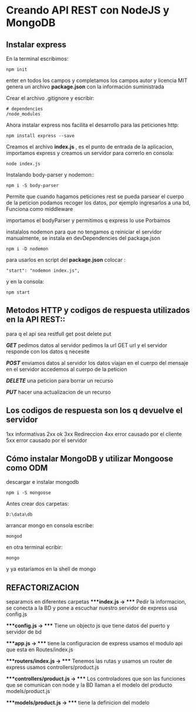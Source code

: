 # Creando API REST con NodeJS y MongoDB

## Instalar express
En la terminal escribimos:
```
npm init
```
enter en todos los campos y completamos los campos autor y licencia MIT
genera un archivo **package.json** con la información suministrada

Crear el archivo .gitignore y escribir:
```
# dependencies
/node_modules
```

Ahora instalar express nos facilita el desarrollo para las peticiones http:
```
npm install express --save
```

Creamos el archivo **index.js** , es el punto de entrada de la aplicacion, importamos express y creamos un servidor
para correrlo en consola:
```
node index.js
```
Instalando body-parser y nodemon::
```
npm i -S body-parser
```
Permite que cuando hagamos peticiones rest se pueda parsear el cuerpo de la peticion podamos recoger los datos, por ejemplo ingresarlos a una bd, Funciona como middleware

importamos el bodyParser
y permitimos q express lo use
Porbamos

instalalos nodemon para que no tengamos q reiniciar el servidor manualmente,  se instala en devDependencies del  package.json
```
npm i -D nodemon
```
para usarlos en script del **package.json**
colocar :
```
"start": "nodemon index.js",
```
y en la consola:
```
npm start
```

## Metodos HTTP y codigos de respuesta utilizados en la API REST::

para q el api sea restfull
get
post
delete
put

__***GET***__
pedimos datos al servidor
pedimos la url
GET url y el servidor responde con los datos q necesite

__***POST***__
enviamos datos al servidor
los datos viajan en el cuerpo del mensaje
en el servidor accedemos al cuerpo de la peticion

__***DELETE***__
una peticion para borrar un recurso

__***PUT***__
hacer una actualizacion de un recurso

## Los codigos de respuesta son los q devuelve el servidor
1xx informativas
2xx ok
3xx Redireccion
4xx error causado por el cliente
5xx error causado por el servidor


## Cómo instalar MongoDB y utilizar Mongoose como ODM
descargar e instalar mongodb
```
npm i -S mongoose
```
Antes crear dos carpetas:
```
D:\data\db
```
arrancar mongo en consola escribe:
```
mongod
```
en otra terminal ecribir:
```
mongo
```
 y ya estariamos en la shell de mongo

## REFACTORIZACION
 separamos en diferentes carpetas
 __***index.js -> ***__
 Pedir la informacion, se conecta a la BD y pone a escuchar nuestro servidor de express usa config.js
 
 __***config.js -> ***__
 Tiene un objecto js que tiene datos del puerto y servidor de bd

 __***app.js -> ***__
 tiene la configuracion de express usamos el modulo api que esta en Routes/index.js

 __***routers/index.js -> ***__
 Tenemos las rutas y usamos un router de express usamos controllers/product.js

 __***controllers/product.js -> ***__
 Los controladores que son las funciones que se comunican con node y la BD llaman a el modelo
 del producto models/product.js

 __***models/product.js -> ***__
 tiene la definicion del modelo
